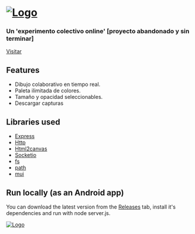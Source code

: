 # [![Logo](https://i.imgur.com/BIFMiZ7.png)](https://github.com/maximoospital/gatumural/)

### Un 'experimento colectivo online' [proyecto abandonado y sin terminar]
 [Visitar](https://gatumural.maximoospital.com.ar)
## Features

- Dibujo colaborativo en tiempo real.
- Paleta ilimitada de colores.
- Tamaño y opacidad seleccionables.
- Descargar capturas

## Libraries used

 - [Express](https://www.npmjs.com/package/express)
 - [Http](https://www.npmjs.com/package/http)
 - [Html2canvas](https://www.npmjs.com/package/html2canvas)
 - [Socketio](https://www.npmjs.com/package/socket.io)
 - [fs](https://www.npmjs.com/package/fs)
 - [path](https://www.npmjs.com/package/path)
 - [mui](https://www.npmjs.com/package/@mui/material)

## Run locally (as an Android app)

You can download the latest version from the [Releases](https://github.com/maximoospital/gatumural/releases) tab, install it's dependencies and run with node server.js.

[![Logo](https://i.imgur.com/XlF4lM5.png)](https://github.com/maximoospital) 
